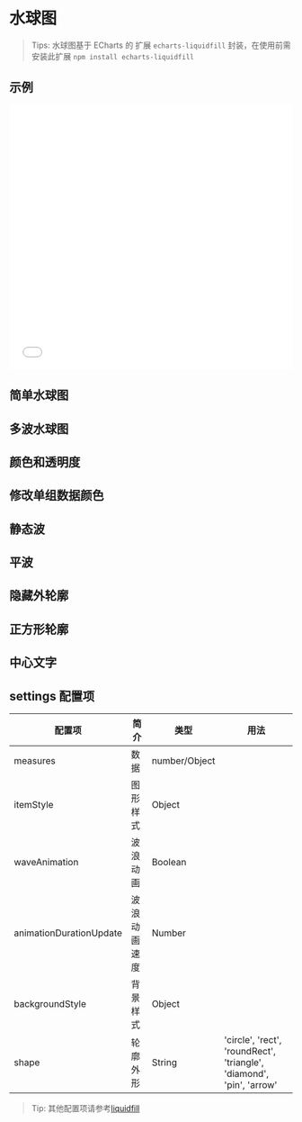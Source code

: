 # 水球图

> Tips: 水球图基于 ECharts 的 扩展 `echarts-liquidfill` 封装，在使用前需安装此扩展
> `npm install echarts-liquidfill`

## 示例

<iframe width="100%" height="470" src="//jsfiddle.net/vecharts/cmh4dvuq/embedded/result,html,js/?bodyColor=fff" allowfullscreen="allowfullscreen" frameborder="0"></iframe>

## 简单水球图

<vuep template="#a" :options="{ theme: 'vue', lineNumbers: false }"></vuep>

<script v-pre type="text/x-template" id="a">
<template>
 <ve-liquidfill-chart :data="chartData" />
</template>

<script>
 module.exports = {
    created () {
      this.chartData = {
        measures: [{
          name: 'Sam',
          value: 0.65
        }]
      }
    }
  }
</script>

## 多波水球图
<vuep template="#b" :options="{ theme: 'vue', lineNumbers: false }"></vuep>
<script v-pre type="text/x-template" id="b">
<template>
 <ve-liquidfill-chart :data="chartData" :settings="settings" />
</template>

<script>
 module.exports = {
    created () {
      this.settings = {
    	  tooltip: {
          show: true
        }
      };
      this.chartData = {
         measures: [{
           name: 'Sam',
           value: 0.55
         }, {
           name: 'Tom',
           value: 0.44
         }]
      }
    }
  }
</script>

## 颜色和透明度
<vuep template="#c" :options="{ theme: 'vue', lineNumbers: false }"></vuep>
<script v-pre type="text/x-template" id="c">
<template>
 <ve-liquidfill-chart :data="chartData" :settings="settings" />
</template>

<script>
 module.exports = {
    created () {
      this.settings = {
    	  color: ['red', '#0f0', 'rgb(0, 0, 255)'],
        itemStyle: {
          opacity: 0.6
        },
        emphasis: {
          itemStyle: {
            opacity: 0.9
          }
        }
      };
      this.chartData = {
         measures: [0.6, 0.5, 0.4, 0.3]
      }
    }
  }
</script>

## 修改单组数据颜色
<vuep template="#d" :options="{ theme: 'vue', lineNumbers: false }"></vuep>
<script v-pre type="text/x-template" id="d">
<template>
 <ve-liquidfill-chart :data="chartData" />
</template>

<script>
 module.exports = {
    created () {
      this.chartData = {
         measures: [0.5, 0.4, {
           value: 0.3,
           itemStyle: {
             color: 'red',
             opacity: 0.6
           },
           emphasis: {
             itemStyle: {
               opacity: 0.9
             }
           }
         }]
      }
    }
  }
</script>

## 静态波
<vuep template="#e" :options="{ theme: 'vue', lineNumbers: false }"></vuep>
<script v-pre type="text/x-template" id="e">
<template>
 <ve-liquidfill-chart :data="chartData" :settings="settings" />
</template>

<script>
 module.exports = {
    created () {
      this.settings = {
    	  waveAnimation: false,
        animationDuration: 0,
        animationDurationUpdate: 0
      };
      this.chartData = {
         measures: [0.6, 0.5, 0.4, 0.3]
      }
    }
  }
</script>

## 平波
<vuep template="#f" :options="{ theme: 'vue', lineNumbers: false }"></vuep>
<script v-pre type="text/x-template" id="f">
<template>
 <ve-liquidfill-chart :data="chartData" :settings="settings" />
</template>

<script>
 module.exports = {
    created () {
      this.settings = {
    	   amplitude: 0,
         waveAnimation: 0
      };
      this.chartData = {
         measures: [0.6, 0.5, 0.4, 0.3]
      }
    }
  }
</script>

## 隐藏外轮廓
<vuep template="#g" :options="{ theme: 'vue', lineNumbers: false }"></vuep>
<script v-pre type="text/x-template" id="g">
<template>
 <ve-liquidfill-chart :data="chartData" :settings="settings" />
</template>

<script>
 module.exports = {
    created () {
      this.settings = {
    	  outline: {
          show: false
        }
      };
      this.chartData = {
         measures: [0.6, 0.5, 0.4, 0.3]
      }
    }
  }
</script>

## 正方形轮廓
<vuep template="#h" :options="{ theme: 'vue', lineNumbers: false }"></vuep>
<script v-pre type="text/x-template" id="h">
<template>
 <ve-liquidfill-chart :data="chartData" :settings="settings" />
</template>

<script>
 module.exports = {
    created () {
      this.settings = {
    	  shape: 'rect'
      };
      this.chartData = {
         measures: [0.6, 0.5, 0.4, 0.3]
      }
    }
  }
</script>

## 中心文字
<vuep template="#text" :options="{ theme: 'vue', lineNumbers: false }"></vuep>
<script v-pre type="text/x-template" id="text">
<template>
 <ve-liquidfill-chart :data="chartData" :settings="settings" />
</template>

<script>
 module.exports = {
    created () {
      this.settings = {
    	  label: {
          formatter: '流量剩余',
          fontSize: 28,
          position: ['50%','30%']
        },
        tooltip: {
          show: true,
          formatter: function ({marker, name, value}) {
            return marker + name + ': ' + parseInt(value * 100) + '%'
          }
        }
      };
      this.chartData = {
         measures: [{
           name: '流量剩余',
           value: 0.33
         }]
      }
    }
  }
</script>


## settings 配置项

| 配置项 | 简介 | 类型 | 用法 |
| --- | --- | --- | --- |
| measures | 数据 | number/Object | |
| itemStyle | 图形样式 | Object | |
| waveAnimation | 波浪动画 | Boolean |  |
| animationDurationUpdate | 波浪动画速度 | Number |  |
| backgroundStyle | 背景样式 | Object |  |
| shape | 轮廓外形 | String | 'circle', 'rect', 'roundRect', 'triangle', 'diamond', 'pin', 'arrow' |

> Tip: 其他配置项请参考[liquidfill](https://github.com/ecomfe/echarts-liquidfill)
